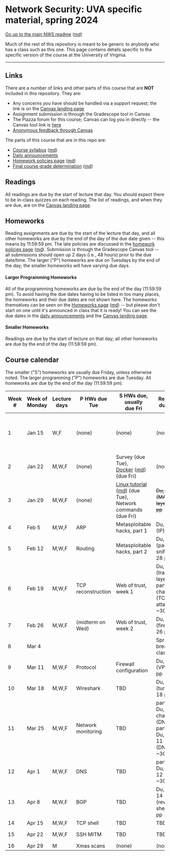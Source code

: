 Network Security: UVA specific material, spring 2024
==================================================

[Go up to the main NWS readme](../readme.html) ([md](../readme.md))

Much of the rest of this repository is meant to be generic to anybody who has a class such as this one. This page contains details specific to the specific version of the course at the University of Virginia.

------------------------------------------------------------

Links
-----

There are a number of links and other parts of this course that are **NOT** included in this repository. They are:

- Any concerns you have should be handled via a support request; the link is on the [Canvas landing page][1]
- Assignment submission is through the Gradescope tool in Canvas
- The Piazza forum for this course; Canvas can log you in directly -- the Canvas tool link is [here](https://canvas.its.virginia.edu/courses/92875/external_tools/21)
- [Anonymous feedback through Canvas](https://canvas.its.virginia.edu/courses/92875/external_tools/5876)

<!-- no longer available in canvas:

- ~~[Email list archive](...): not a canvas tool~~
- ~~[Anonymous feedback](...): not a canvas tool~~

--> 

The parts of this course that are in this repo are:

- [Course syllabus](syllabus.html) ([md](syllabus.md))
- [Daily announcements](daily-announcements.html#/)
- [Homework policies page](hw-policies.html) ([md](hw-policies.md))
- [Final course grade determination](grades.html) ([md](grades.md))


Readings
--------

<!-- All scholarly articles (such as from the ACM digital library) can be obtained from free from any UVA wireless network. Some of them you will *NOT* be able to get it for free from your home Internet provider such as Comcast (unless you live in a UVA dorm, of course) without using a UVA VPN. -->

All readings are due by the start of lecture that day. You should expect there to be in-class quizzes on each reading.  The list of readings, and when they are due, are on the [Canvas landing page][1].


Homeworks
---------

Reading assignments are due by the start of the lecture that day, and all other homeworks are due by the end of the day of the due date given -- this means by 11:59:59 pm. The late policies are discussed in the [homework policies page](hw-policies.html) ([md](hw-policies.md)). Submission is through the Gradescope Canvas tool -- all submissions should open up 2 days (i.e., 48 hours) prior to the due date/time. The larger ("P") homeworks are due on Tuesdays by the end of the day; the smaller homeworks will have varying due days.


#### Larger Programming Homeworks

All of the programming homeworks are due by the end of the day (11:59:59 pm). To avoid having the due dates having to be listed in too many places, the homeworks and their due dates are not shown here. The homeworks themselves can be seen on the [Homeworks page](../hws/index.html) ([md](../hws/index.md)) -- but please don't start on one until it's announced in class that it is ready! You can see the due dates in the [daily announcements](daily-announcements.html#/) and the [Canvas landing page][1].


#### Smaller Homeworks

Readings are due by the start of lecture on that day; all other homeworks are due by the end of the day (11:59:59 pm).



Course calendar
---------------

The smaller ("S") homeworks are usually due Friday, unless otherwise noted.  The larger programming ("P") homeworks are due Tuesday.  All homeworks are due by the end of the day (11:59:59 pm).

| Week<br># | Week&nbsp;of<br>Monday | Lecture<br>days | P HWs due Tue | S HWs due, usually <br> due Fri | Readings due Mon | Expected Topics | Actual Progress |
|----|----------|--------|---------|--------------|-----------------|-----------------|----|
| 1 | Jan 15 | W,F | (none) | (none) | (none) | [Introduction](../slides/introduction.html#/), [Physical layer](../slides/physical-layer.html#/) | Wed: introduction (finished); Fri: physical layer (finished) |
| 2 | Jan 22 | M,W,F | (none) | Survey (due Tue),<br>[Docker](../hws/docker/index.html) ([md](../hws/docker/index.md)) (due Fri) | (none) | [Data link layer](../slides/link-layer.html#/) | |
| 3 | Jan 29 | M,W,F | (none) | [Linux tutorial](../hws/linux/index.html) ([md](../hws/linux/index.md)) (due Tue), <br>Network commands (due Fri) | ~~Du, chap 2 (MAC layer); 18 pp~~ | [Network layer](../slides/network-layer.html#/) | |
| 4 | Feb 5 | M,W,F | ARP | Metasploitable hacks, part 1 | Du, chap 3 (IP); 22 pp | | |
| 5 | Feb 12 | M,W,F | Routing | Metasploitable hacks, part 2 | Du, chap 4 (packet sniffing); 28 pp | | |
| 6 | Feb 19 | M,W,F | TCP reconstruction | Web of trust, week 1 | Du, chap 5 (transport layer), <br>parts of chap 6 (TCP attacks); ~30 pp | | |
| 7 | Feb 26 | M,W,F | (midterm on Wed) | Web of trust, week 2 | Du, chap 7 (firewall); 26 pp | | |
| 8 | Mar 4 | | | | Spring break (no classes) | | |
| 9 | Mar 11 | M,W,F | Protocol | Firewall configuration | Du, chap 8 (VPN); 32 pp | | |
| 10 | Mar 18 | M,W,F | Wireshark | TBD | Du, chap 9 (tunneling); 18 pp | | |
| 11 | Mar 25 | M,W,F | Network monitoring | TBD | parts of Du, chapter 10 (DNS),<br>parts of Du, chap 11 (DNSSEC); ~30 pp | | |
| 12 | Apr 1 | M,W,F | DNS | TBD | parts of Du, chap 12 (BGP); ~30 pp | | |
| 13 | Apr 8 | M,W,F | BGP | TBD | Du, chap 14 (reverse shell); 14 pp | | |
| 14 | Apr 15 | M,W,F | TCP shell | TBD | TBD | | |
| 15 | Apr 22 | M,W,F | SSH MITM | TBD | TBD | Miscellaneous Topics | |
| 16 | Apr 29 | M | Xmas scans | (none) | (none) | | |

[1]: https://canvas.its.virginia.edu/courses/92875
